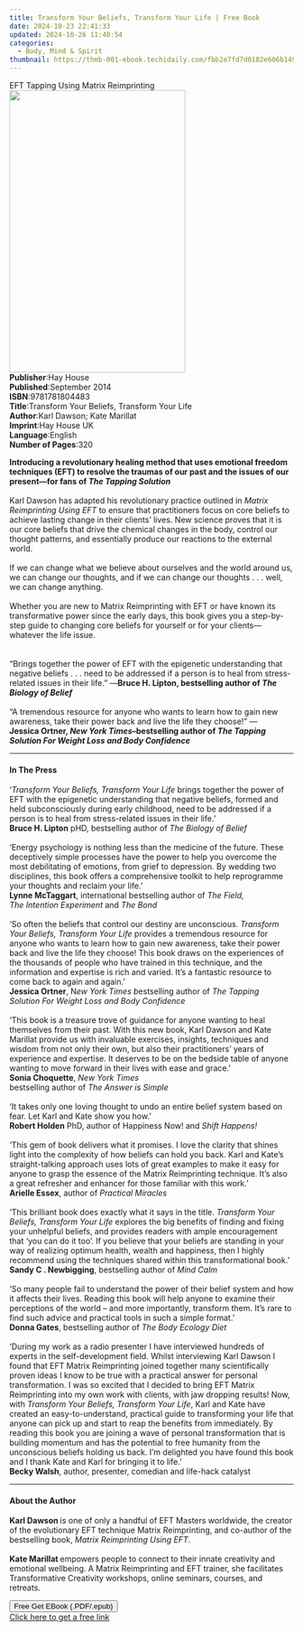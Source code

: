 ```yaml
---
title: Transform Your Beliefs, Transform Your Life | Free Book
date: 2024-10-23 22:41:33
updated: 2024-10-26 11:40:54
categories:
  - Body, Mind & Spirit
thumbnail: https://thmb-001-ebook.techidaily.com/fbb2e7fd7d0182e606b1491940c8a88b3b6ae78178dced08e3532b3a6460d8dc.jpg
---
```

<main id="book-container">
  <div class="flex flex-col">
    <div class="book-brief flex-1 py-6 px-4 sm:p-6 md:py-10 md:px-8">
      <!-- brief-->
      <div class="book-brief-main">EFT Tapping Using Matrix Reimprinting</div>
    </div>
    <div
      class="book-meta-info flex-1 grid gap-4 col-start-1 col-end-3 row-start-1 sm:mb-6 sm:grid-cols-4 lg:gap-6 lg:col-start-2 lg:row-end-6 lg:row-span-6 lg:mb-0"
    >
      <div
        class="book-meta-info-left place-content-center mt-4 p-4 text-sm leading-6 col-start-2 col-span-2 dark:text-slate-400"
      >
        <img
          class="w-full h-500 object-cover rounded-lg sm:h-255 sm:col-span-2 lg:col-span-full"
          src="https://img-001-ebook.techidaily.com/c081e24d15d2f4bcc01ef265891d292cb540c521fe25f85718fa917e0a29039b.jpg"
          alt=""
          width="312"
          height="500"
        />
      </div>
      <div
        class="book-meta-info-right mt-2 col-start-1 row-start-2 col-span-3 self-center"
      >
        <!-- meta data  -->
        <div class="flex flex-col px-4 md:px-8">
          <div class="flex-1">
            <strong>Publisher</strong>:<span class="px-2">Hay House</span>
          </div>
          <div class="flex-1">
            <strong>Published</strong>:<span class="px-2">September 2014</span>
          </div>
          <div class="flex-1">
            <strong>ISBN</strong>:<span class="px-2">9781781804483</span>
          </div>
          <div class="flex-1">
            <strong>Title</strong>:<span class="px-2"
              >Transform Your Beliefs, Transform Your Life</span
            >
          </div>
          <div class="flex-1">
            <strong>Author</strong>:<span class="px-2"
              >Karl Dawson; Kate Marillat</span
            >
          </div>
          <div class="flex-1">
            <strong>Imprint</strong>:<span class="px-2">Hay House UK</span>
          </div>
          <div class="flex-1">
            <strong>Language</strong>:<span class="px-2">English</span>
          </div>
          <div class="flex-1">
            <strong>Number of Pages</strong>:<span class="px-2">320</span>
          </div>
        </div>
      </div>
    </div>
    <div class="book-description flex-1 py-6 px-4 sm:p-6 md:py-10 md:px-8">
      <div class="book-description-main">
        <div accordion-content="" id="description">
          <p>
            <b
              >Introducing a revolutionary healing method that uses emotional
              freedom techniques (EFT) to resolve the traumas of our past and
              the issues of our present—for fans of <i>The Tapping Solution</i
              ><br /></b
            ><br />Karl Dawson has adapted his revolutionary practice outlined
            in&nbsp;<i>Matrix Reimprinting Using EFT</i>&nbsp;to ensure that
            practitioners focus on core beliefs to achieve lasting change in
            their clients’ lives. New science proves that it is our core beliefs
            that drive the chemical changes in the body, control our thought
            patterns, and essentially produce our reactions to the external
            world.&nbsp;<br /><br />If we can change what we believe about
            ourselves and the world around us, we can change our thoughts, and
            if we can change our thoughts . . . well, we can change anything.<br /><br />Whether
            you are new to Matrix Reimprinting with EFT or have known its
            transformative power since the early days, this book gives you a
            step-by-step guide to changing core beliefs for yourself or for your
            clients—whatever the life issue.<br /><br /><br />“Brings together
            the power of EFT with the epigenetic understanding that negative
            beliefs . . . need to be addressed if a person is to heal from
            stress-related issues in their life.” —<b
              >Bruce H. Lipton, bestselling&nbsp;author&nbsp;of<i
                >&nbsp;The Biology&nbsp;of Belief</i
              ></b
            ><i><br /></i><br />“A&nbsp;tremendous resource for anyone who wants
            to learn how to gain new awareness, take their power back and live
            the life they choose!”&nbsp;—<b
              >Jessica&nbsp;Ortner,
              <i>New&nbsp;York&nbsp;Times</i
              >–bestselling&nbsp;author&nbsp;of&nbsp;<i
                >The&nbsp;Tapping Solution&nbsp;For Weight&nbsp;Loss&nbsp;and
                Body Confidence</i
              ></b
            >
          </p>
        </div>
        <div class="accordion-fader"></div>
      </div>
    </div>
    <div class="book-excerpts flex-1 py-6 px-4 sm:p-6 md:py-10 md:px-8">
      <!-- excerpts-->
      <div class="book-excerpts-main">
        <hr />
        <h4 class="placeholder placeholder-heading">
          <span>In The Press</span>
        </h4>
        <p>
          ‘<i>Transform Your Beliefs, Transform Your Life</i> brings together
          the power of EFT with the epigenetic understanding that negative
          beliefs, formed and held subconsciously during early childhood, need
          to be addressed if a person is to heal from stress-related issues in
          their life.’<br /><b>Bruce H. Lipton</b> pHD,
          bestselling&nbsp;author&nbsp;of<i>&nbsp;The Biology&nbsp;of Belief</i
          ><br /><br />‘Energy psychology is nothing less than the medicine of
          the future. These deceptively simple processes have the power to help
          you overcome the most debilitating of emotions, from grief to
          depression. By wedding two disciplines, this book offers a
          comprehensive toolkit to help reprogramme your thoughts and reclaim
          your life.’ <br /><b>Lynne McTaggart</b>, international
          bestselling&nbsp;author&nbsp;of&nbsp;<i
            >The&nbsp;Field, The&nbsp;Intention&nbsp;Experiment&nbsp;</i
          >and&nbsp;<i>The Bond<br /></i><br />‘So often the beliefs that
          control our destiny are unconscious.
          <i>Transform Your Beliefs, Transform Your Life</i> provides a
          tremendous resource for anyone who wants to learn how to gain new
          awareness, take their power back and live the life they choose! This
          book draws on the experiences of the thousands of people who have
          trained in this technique, and the information and expertise is rich
          and varied. It’s a fantastic resource to come back to again and
          again.’<br /><b>Jessica&nbsp;Ortner</b>, N<i
            >ew&nbsp;York&nbsp;Times b</i
          >estselling&nbsp;author&nbsp;of&nbsp;<i
            >The&nbsp;Tapping Solution&nbsp;For Weight&nbsp;Loss&nbsp;and Body
            Confidence<br /></i
          ><br />‘This book is a treasure trove of guidance for anyone wanting
          to heal themselves from their past. With this new book, Karl Dawson
          and Kate Marillat provide us with invaluable exercises, insights,
          techniques and wisdom from not only their own, but also their
          practitioners’ years of experience and expertise. It deserves to be on
          the bedside table of anyone wanting to move forward in their lives
          with ease and grace.’<br /><b>Sonia&nbsp;Choquette</b>,
          <i>New&nbsp;York Times </i>bestselling&nbsp;author&nbsp;of&nbsp;<i
            >The&nbsp;Answer&nbsp;is&nbsp;Simple</i
          ><br /><br />‘It takes only one loving thought to undo an entire
          belief system based on fear. Let Karl and Kate show you how.’<br /><b
            >Robert Holden</b
          >&nbsp;PhD, author&nbsp;of Happiness&nbsp;Now!&nbsp;and&nbsp;<i
            >Shift&nbsp;Happens!</i
          ><br /><br />‘This gem of book delivers what it promises. I love the
          clarity that shines light into the complexity of how beliefs can hold
          you back. Karl and Kate’s straight-talking approach uses lots of great
          examples to make it easy for anyone to grasp the essence of the Matrix
          Reimprinting technique. It’s also a great refresher and enhancer for
          those familiar with this work.’<br /><b>Arielle&nbsp;Essex</b>,
          author&nbsp;of <i>Practical&nbsp;Miracles</i><br /><br />‘This
          brilliant book does exactly what it says in the title.
          <i>Transform Your Beliefs, Transform Your Life</i> explores the big
          benefits of finding and fixing your unhelpful beliefs, and provides
          readers with ample encouragement that ‘you can do it too’. If you
          believe that your beliefs are standing in your way of realizing
          optimum health, wealth and happiness, then I highly recommend using
          the techniques shared within this transformational book.’<br /><b
            >Sandy&nbsp;C . Newbigging</b
          >, bestselling&nbsp;author&nbsp;of <i>Mind Calm</i><br /><br />‘So
          many people fail to understand the power of their belief system and
          how it affects their lives. Reading this book will help anyone to
          examine their perceptions of the world – and more importantly,
          transform them. It’s rare to find such advice and practical tools in
          such a simple format.’<br /><b>Donna&nbsp;Gates</b>,
          bestselling&nbsp;author&nbsp;of&nbsp;<i>The Body&nbsp;Ecology Diet</i
          ><br /><br />‘During my work as a radio presenter I have interviewed
          hundreds of experts in the self-development field. Whilst interviewing
          Karl Dawson I found that EFT Matrix Reimprinting joined together many
          scientifically proven ideas I know to be true with a practical answer
          for personal transformation. I was so excited that I decided to bring
          EFT Matrix Reimprinting into my own work with clients, with jaw
          dropping results! Now, with
          <i>Transform Your Beliefs, Transform Your Life</i>, Karl and Kate have
          created an easy-to-understand, practical guide to transforming your
          life that anyone can pick up and start to reap the benefits from
          immediately. By reading this book you are joining a wave of personal
          transformation that is building momentum and has the potential to free
          humanity from the unconscious beliefs holding us back. I’m delighted
          you have found this book and I thank Kate and Karl for bringing it to
          life.’<br /><b>Becky&nbsp;Walsh</b>, author, presenter,
          comedian&nbsp;and life-hack&nbsp;catalyst
        </p>
      </div>
    </div>
    <div class="book-about-author flex-1 py-6 px-4 sm:p-6 md:py-10 md:px-8">
      <!-- about author-->
      <div class="book-main-author-main">
        <hr />
        <h4 class="placeholder placeholder-heading">
          <span>About the Author</span>
        </h4>
        <p>
          <b>Karl Dawson </b>is one of only a handful of EFT Masters worldwide,
          the creator of the evolutionary EFT technique Matrix Reimprinting, and
          co-author of the bestselling book,
          <i>Matrix Reimprinting Using EFT</i>.&nbsp;<br /><br /><b
            >Kate Marillat </b
          >empowers people to connect to their innate creativity and emotional
          wellbeing. A Matrix Reimprinting and EFT trainer, she facilitates
          Transformative Creativity workshops, online seminars, courses, and
          retreats.
        </p>
      </div>
    </div>
    <div class="book-free-get flex-1 py-6 px-4 sm:p-6 md:py-10 md:px-8">
      <button
        id="btn-free-get"
        class="bg-blue-500 hover:bg-blue-700 text-white font-bold py-2 px-4 rounded"
      >
        Free Get EBook (.PDF/.epub)
      </button>
      <div id="countdown-display" class="px-2 text-lg mt-2"></div>
      <a
        id="free-link"
        class="hidden bg-blue-500 hover:bg-blue-700 text-white font-bold py-2 px-4 rounded"
        href="https://www.ebooks.com/en-us/book/96316826/transform-your-beliefs-transform-your-life/karl-dawson/"
        target="_blank"
        >Click here to get a free link</a
      >
    </div>
    <script>
      let countdownTime = 0;
      let countdownInterval = null;
      document
        .getElementById('btn-free-get')
        .addEventListener('click', startCountdown);
      function startCountdown() {
        countdownTime = new Date().getTime() + 60000 * 3;
        countdownInterval = setInterval(updateCountdown, 1000);
        document.getElementById('btn-free-get').disabled = true;
        document
          .getElementById('btn-free-get')
          .classList.add('bg-gray-500', 'cursor-not-allowed');
      }
      function updateCountdown() {
        let currentTime = new Date().getTime();
        let timeLeft = countdownTime - currentTime;
        let secondsLeft = Math.floor(timeLeft / 1000);
        document.getElementById('countdown-display').innerHTML =
          `Remaining time: ${secondsLeft} seconds.`;
        if (secondsLeft <= 0) {
          clearInterval(countdownInterval);
          document.getElementById('btn-free-get').classList.add('hidden');
          document.getElementById('free-link').classList.remove('hidden');
          document.getElementById('countdown-display').innerHTML = '';
        }
      }
    </script>
  </div>
</main>
